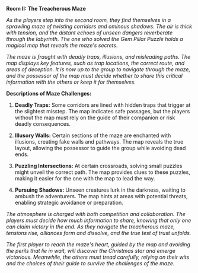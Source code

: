 **Room II: The Treacherous Maze**

*As the players step into the second room, they find themselves in a sprawling maze of twisting corridors and ominous shadows. The air is thick with tension, and the distant echoes of unseen dangers reverberate through the labyrinth. The one who solved the Gem Pillar Puzzle holds a magical map that reveals the maze's secrets.*

*The maze is fraught with deadly traps, illusions, and misleading paths. The map displays key features, such as trap locations, the correct route, and areas of deception. It is now up to the group to navigate through the maze, and the possessor of the map must decide whether to share this critical information with the others or keep it for themselves.*

**Descriptions of Maze Challenges:**

1. **Deadly Traps:** Some corridors are lined with hidden traps that trigger at the slightest misstep. The map indicates safe passages, but the players without the map must rely on the guide of their companion or risk deadly consequences.

2. **Illusory Walls:** Certain sections of the maze are enchanted with illusions, creating fake walls and pathways. The map reveals the true layout, allowing the possessor to guide the group while avoiding dead ends.

3. **Puzzling Intersections:** At certain crossroads, solving small puzzles might unveil the correct path. The map provides clues to these puzzles, making it easier for the one with the map to lead the way.

4. **Pursuing Shadows:** Unseen creatures lurk in the darkness, waiting to ambush the adventurers. The map hints at areas with potential threats, enabling strategic avoidance or preparation.

*The atmosphere is charged with both competition and collaboration. The players must decide how much information to share, knowing that only one can claim victory in the end. As they navigate the treacherous maze, tensions rise, alliances form and dissolve, and the true test of trust unfolds.*

*The first player to reach the maze's heart, guided by the map and avoiding the perils that lie in wait, will discover the Christmas star and emerge victorious. Meanwhile, the others must tread carefully, relying on their wits and the choices of their guide to survive the challenges of the maze.*